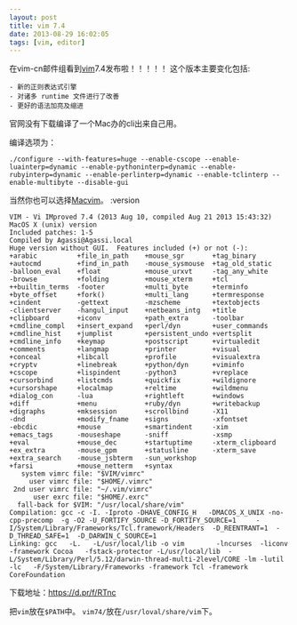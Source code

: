 ```yaml
---
layout: post
title: vim 7.4
date: 2013-08-29 16:02:05
tags: [vim, editor]
---
```


在vim-cn邮件组看到[vim][vim]7.4发布啦！！！！！
这个版本主要变化包括:

    - 新的正则表达式引擎
    - 对诸多 runtime 文件进行了改善
    - 更好的语法加亮及缩进

官网没有下载编译了一个Mac办的cli出来自己用。

编译选项为：

    ./configure --with-features=huge --enable-cscope --enable-luainterp=dynamic --enable-pythoninterp=dynamic --enable-rubyinterp=dynamic --enable-perlinterp=dynamic --enable-tclinterp --enable-multibyte --disable-gui



当然你也可以选择[Macvim][macvim]。
:version

    VIM - Vi IMproved 7.4 (2013 Aug 10, compiled Aug 21 2013 15:43:32)
    MacOS X (unix) version
    Included patches: 1-5
    Compiled by Agassi@Agassi.local
    Huge version without GUI.  Features included (+) or not (-):
    +arabic          +file_in_path    +mouse_sgr       +tag_binary
    +autocmd         +find_in_path    -mouse_sysmouse  +tag_old_static
    -balloon_eval    +float           +mouse_urxvt     -tag_any_white
    -browse          +folding         +mouse_xterm     +tcl
    ++builtin_terms  -footer          +multi_byte      +terminfo
    +byte_offset     +fork()          +multi_lang      +termresponse
    +cindent         -gettext         -mzscheme        +textobjects
    -clientserver    -hangul_input    +netbeans_intg   +title
    +clipboard       +iconv           +path_extra      -toolbar
    +cmdline_compl   +insert_expand   +perl/dyn        +user_commands
    +cmdline_hist    +jumplist        +persistent_undo +vertsplit
    +cmdline_info    +keymap          +postscript      +virtualedit
    +comments        +langmap         +printer         +visual
    +conceal         +libcall         +profile         +visualextra
    +cryptv          +linebreak       +python/dyn      +viminfo
    +cscope          +lispindent      -python3         +vreplace
    +cursorbind      +listcmds        +quickfix        +wildignore
    +cursorshape     +localmap        +reltime         +wildmenu
    +dialog_con      -lua             +rightleft       +windows
    +diff            +menu            +ruby/dyn        +writebackup
    +digraphs        +mksession       +scrollbind      -X11
    -dnd             +modify_fname    +signs           -xfontset
    -ebcdic          +mouse           +smartindent     -xim
    +emacs_tags      -mouseshape      -sniff           -xsmp
    +eval            +mouse_dec       +startuptime     -xterm_clipboard
    +ex_extra        -mouse_gpm       +statusline      -xterm_save
    +extra_search    -mouse_jsbterm   -sun_workshop
    +farsi           +mouse_netterm   +syntax
       system vimrc file: "$VIM/vimrc"
         user vimrc file: "$HOME/.vimrc"
     2nd user vimrc file: "~/.vim/vimrc"
          user exrc file: "$HOME/.exrc"
      fall-back for $VIM: "/usr/local/share/vim"
    Compilation: gcc -c -I. -Iproto -DHAVE_CONFIG_H   -DMACOS_X_UNIX -no-cpp-precomp  -g -O2 -U_FORTIFY_SOURCE -D_FORTIFY_SOURCE=1     -I/System/Library/Frameworks/Tcl.framework/Headers  -D_REENTRANT=1  -D_THREAD_SAFE=1  -D_DARWIN_C_SOURCE=1
    Linking: gcc   -L.   -L/usr/local/lib -o vim        -lncurses  -liconv -framework Cocoa   -fstack-protector -L/usr/local/lib  -L/System/Library/Perl/5.12/darwin-thread-multi-2level/CORE -lm -lutil -lc   -F/System/Library/Frameworks -framework Tcl -framework CoreFoundation

下载地址：https://d.pr/f/RTnc

把`vim`放在`$PATH`中。
`vim74/`放在`/usr/loval/share/vim`下。

[vim]: https://www.vim.org
[macvim]: https://code.google.com/p/macvim/